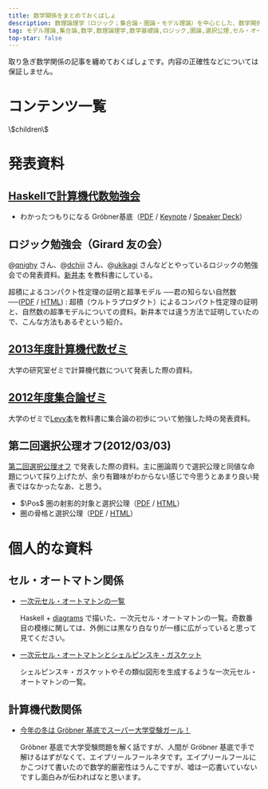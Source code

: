 ```yaml
---
title: 数学関係をまとめておくばしょ
description: 数理論理学（ロジック；集合論・圏論・モデル理論）を中心とした、数学関係の資料（HTML・PDF）。
tag: モデル理論,集合論,数学,数理論理学,数学基礎論,ロジック,圏論,選択公理,セル・オートマトン
top-star: false
---
```


取り急ぎ数学関係の記事を纏めておくばしょです。内容の正確性などについては保証しません。

コンテンツ一覧
===========
<dl id="children">\$children\$</dl>

発表資料
=======

[Haskellで計算機代数勉強会](http://partake.in/events/451a51b0-b18e-4e01-bda4-423bf57f4051)
----------------------------------------------------------------------------------------
* わかったつもりになる Gröbner基底（[PDF](./groebner-basis-an-introduction.pdf) / [Keynote](./groebner-basis-an-introduction.key) / [Speaker Deck](https://speakerdeck.com/konn/wakatutatumorininaru-grobner-ji-di)）


ロジック勉強会（Girard 友の会）
--------------------------
@[qnighy](https://twitter.com/qnighy) さん、@[dchiji](https://twitter.com/dchiji) さん、@[ukikagi](https://twitter.com/ukikagi) さんなどとやっているロジックの勉強会での発表資料。[新井本](http://www.amazon.co.jp/dp/4000055364) を教科書にしている。

超積によるコンパクト性定理の証明と超準モデル ──君の知らない自然数──([PDF](./ultraproduct.pdf) / [HTML](./ultraproduct.html))
:    超積（ウルトラプロダクト）によるコンパクト性定理の証明と、自然数の超準モデルについての資料。新井本では違う方法で証明していたので、こんな方法もあるぞという紹介。

[2013年度計算機代数ゼミ](./computational-algebra-seminar.html)
-----------------------------------------------------------
大学の研究室ゼミで計算機代数について発表した際の資料。

[2012年度集合論ゼミ](./2012-set-theory-seminar.html)
--------------------------------------------------
大学のゼミで[Levy本](asin:0486420795)を教科書に集合論の初歩について勉強した時の発表資料。

第二回選択公理オフ(2012/03/03)
---------------------------
[第二回選択公理オフ](http://togetter.com/li/261751) で発表した際の資料。主に圏論周りで選択公理と同値な命題について採り上げたが、余り有難味がわからない感じで今思うとあまり良い発表ではなかったなあ、と思う。

* $\Pos$ 圏の射影的対象と選択公理（[PDF](ProjectiveAndAC.pdf) / [HTML](ProjectiveAndAC.html)）
* 圏の骨格と選択公理（[PDF](./SkeletonAndAC.pdf) / [HTML](./SkeletonAndAC.html)）


個人的な資料
==========

セル・オートマトン関係
-------------------
* [一次元セル・オートマトンの一覧](./cellular-automaton/cell-automata-1.html)

    Haskell + [diagrams](http://projects.haskell.org/diagrams/) で描いた、一次元セル・オートマトンの一覧。奇数番目の模様に関しては、外側には黒なり白なりが一様に広がっていると思って見てください。
* [一次元セル・オートマトンとシェルピンスキ・ガスケット](./cellular-automaton/sierpinski.html)

    シェルピンスキ・ガスケットやその類似図形を生成するような一次元セル・オートマトンの一覧。

計算機代数関係
------------
* [今年の冬は Gröbner 基底でスーパー大学受験ガール！ ](groebner-and-entrance-math.html)

    Gröbner 基底で大学受験問題を解く話ですが、人間が Gröbner 基底で手で解けるはずがなくて、エイプリールフールネタです。エイプリールフールにかこつけて書いたので数学的厳密性はうんこですが、嘘は一応書いていないですし面白みが伝わればなと思います。
